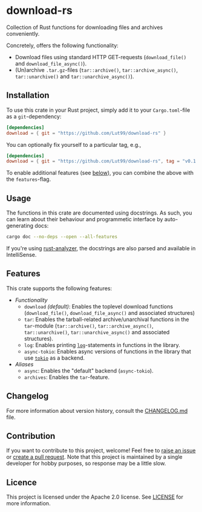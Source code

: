 # download-rs
Collection of Rust functions for downloading files and archives conveniently.

Concretely, offers the following functionality:
- Download files using standard HTTP GET-requests (`download_file()` and `download_file_async()`).
- (Un)archive `.tar.gz`-files (`tar::archive()`, `tar::archive_async()`, `tar::unarchive()` and `tar::unarchive_async()`).


## Installation
To use this crate in your Rust project, simply add it to your `Cargo.toml`-file as a `git`-dependency:
```toml
[dependencies]
download = { git = "https://github.com/Lut99/download-rs" }
```

You can optionally fix yourself to a particular tag, e.g.,
```toml
[dependencies]
download = { git = "https://github.com/Lut99/download-rs", tag = "v0.1.0" }
```

To enable additional features (see [below](#features)), you can combine the above with the `features`-flag.


## Usage
The functions in this crate are documented using docstrings. As such, you can learn about their behaviour and programmetic interface by auto-generating docs:
```bash
cargo doc --no-deps --open --all-features
```

If you're using [rust-analyzer](https://rust-analyzer.github.io/), the docstrings are also parsed and available in IntelliSense.


## Features
This crate supports the following features:
- _Functionality_
    - `download` _(default)_: Enables the toplevel download functions (`download_file()`, `download_file_async()` and associated structures)
    - `tar`: Enables the tarball-related archive/unarchival functions in the `tar`-module (`tar::archive()`, `tar::archive_async()`, `tar::unarchive()`, `tar::unarchive_async()` and associated structures).
    - `log`: Enables printing [`log`](https://docs.rs/log/latest/log/)-statements in functions in the library.
    - `async-tokio`: Enables async versions of functions in the library that use [`tokio`](https://tokio.rs/) as a backend.
- _Aliases_
    - `async`: Enables the "default" backend (`async-tokio`).
    - `archives`: Enables the `tar`-feature.


## Changelog
For more information about version history, consult the [CHANGELOG.md](./CHANGELOG.md) file.


## Contribution
If you want to contribute to this project, welcome! Feel free to [raise an issue](https://github.com/Lut99/download-rs/issues) or [create a pull request](https://github.com/Lut99/download-rs/pulls). Note that this project is maintained by a single developer for hobby purposes, so response may be a little slow.


## Licence
This project is licensed under the Apache 2.0 license. See [LICENSE](./LICENSE) for more information.
